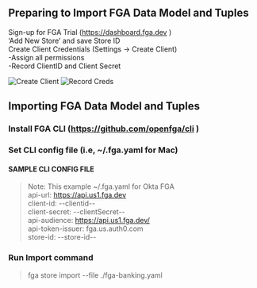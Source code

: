 ## Preparing to Import FGA Data Model and Tuples
Sign-up for FGA Trial (https://dashboard.fga.dev )  <br>
‘Add New Store’ and save Store ID  <br>
Create Client Credentials (Settings -> Create Client)  <br>
-Assign all permissions <br>
-Record ClientID and Client Secret <br>

![Create Client](https://github.com/adamdrayer/fga-banking-sample/assets/48683398/9f79bf30-a064-48c1-a770-a8845e31abdf)
![Record Creds](https://github.com/adamdrayer/fga-banking-sample/assets/48683398/d5c918f3-31df-438e-b35d-bf6c9e05bf7d)

## Importing FGA Data Model and Tuples  <br>
### Install FGA CLI (https://github.com/openfga/cli )  <br>
### Set CLI config file (i.e, ~/.fga.yaml for Mac)  <br>
#### SAMPLE CLI CONFIG FILE  <br>
> Note: This example ~/.fga.yaml for Okta FGA <br>
> api-url: https://api.us1.fga.dev <br>
> client-id: --clientid-- <br>
> client-secret: --clientSecret-- <br>
> api-audience: https://api.us1.fga.dev/ <br>
> api-token-issuer: fga.us.auth0.com <br>
> store-id: --store-id-- <br>

### Run Import command
> fga store import --file ./fga-banking.yaml <br>

